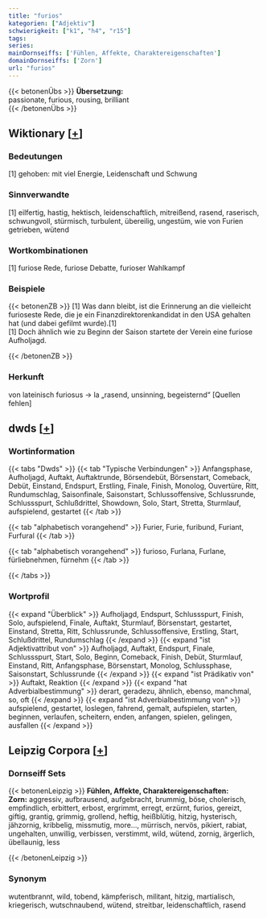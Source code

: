 ```yaml
---
title: "furios"
kategorien: ["Adjektiv"]
schwierigkeit: ["k1", "h4", "r15"]
tags:
series:
mainDornseiffs: ['Fühlen, Affekte, Charaktereigenschaften']
domainDornseiffs: ['Zorn']
url: "furios"
---
```


{{< betonenÜbs >}}
**Übersetzung:**  
passionate, furious, rousing, brilliant  
{{< /betonenÜbs >}}

## Wiktionary [[+](https://de.wiktionary.org/wiki/furios)]

### Bedeutungen
[1] gehoben: mit viel Energie, Leidenschaft und Schwung  

### Sinnverwandte
[1] eilfertig, hastig, hektisch, leidenschaftlich, mitreißend, rasend, raserisch, schwungvoll, stürmisch, turbulent, übereilig, ungestüm, wie von Furien getrieben, wütend  

### Wortkombinationen
[1] furiose Rede, furiose Debatte, furioser Wahlkampf  

### Beispiele
{{< betonenZB >}}
[1] Was dann bleibt, ist die Erinnerung an die vielleicht furioseste Rede, die je ein Finanzdirektorenkandidat in den USA gehalten hat (und dabei gefilmt wurde).[1]  
[1] Doch ähnlich wie zu Beginn der Saison startete der Verein eine furiose Aufholjagd.  

{{< /betonenZB >}}
### Herkunft
von lateinisch furiosus → la „rasend, unsinning, begeisternd“ [Quellen fehlen]  



## dwds [[+](https://www.dwds.de/wb/furios)]

### Wortinformation
{{< tabs "Dwds" >}}
{{< tab "Typische Verbindungen" >}}
Anfangsphase, Aufholjagd, Auftakt, Auftaktrunde, Börsendebüt, Börsenstart, Comeback, Debüt, Einstand, Endspurt, Erstling, Finale, Finish, Monolog, Ouvertüre, Ritt, Rundumschlag, Saisonfinale, Saisonstart, Schlussoffensive, Schlussrunde, Schlussspurt, Schlußdrittel, Showdown, Solo, Start, Stretta, Sturmlauf, aufspielend, gestartet
{{< /tab >}}

{{< tab "alphabetisch vorangehend" >}}
Furier, Furie, furibund, Furiant, Furfural
{{< /tab >}}

{{< tab "alphabetisch vorangehend" >}}
furioso, Furlana, Furlane, fürliebnehmen, fürnehm
{{< /tab >}}

{{< /tabs >}}

### Wortprofil
{{< expand "Überblick" >}} Aufholjagd, Endspurt, Schlussspurt, Finish, Solo, aufspielend, Finale, Auftakt, Sturmlauf, Börsenstart, gestartet, Einstand, Stretta, Ritt, Schlussrunde, Schlussoffensive, Erstling, Start, Schlußdrittel, Rundumschlag {{< /expand >}}
{{< expand "ist Adjektivattribut von" >}} Aufholjagd, Auftakt, Endspurt, Finale, Schlussspurt, Start, Solo, Beginn, Comeback, Finish, Debüt, Sturmlauf, Einstand, Ritt, Anfangsphase, Börsenstart, Monolog, Schlussphase, Saisonstart, Schlussrunde {{< /expand >}}
{{< expand "ist Prädikativ von" >}} Auftakt, Reaktion {{< /expand >}}
{{< expand "hat Adverbialbestimmung" >}} derart, geradezu, ähnlich, ebenso, manchmal, so, oft {{< /expand >}}
{{< expand "ist Adverbialbestimmung von" >}} aufspielend, gestartet, loslegen, fahrend, gemalt, aufspielen, starten, beginnen, verlaufen, scheitern, enden, anfangen, spielen, gelingen, ausfallen {{< /expand >}}

## Leipzig Corpora [[+](https://corpora.uni-leipzig.de/en/res?word=furios&corpusId=deu_newscrawl-public_2018)]

### Dornseiff Sets
{{< betonenLeipzig >}}
**Fühlen, Affekte, Charaktereigenschaften:**  
**Zorn:** aggressiv, aufbrausend, aufgebracht, brummig, böse, cholerisch, empfindlich, erbittert, erbost, ergrimmt, erregt, erzürnt, furios, gereizt, giftig, grantig, grimmig, grollend, heftig, heißblütig, hitzig, hysterisch, jähzornig, kribbelig, missmutig, more..., mürrisch, nervös, pikiert, rabiat, ungehalten, unwillig, verbissen, verstimmt, wild, wütend, zornig, ärgerlich, übellaunig, less  

{{< /betonenLeipzig >}}

### Synonym
wutentbrannt, wild, tobend, kämpferisch, militant, hitzig, martialisch, kriegerisch, wutschnaubend, wütend, streitbar, leidenschaftlich, rasend

